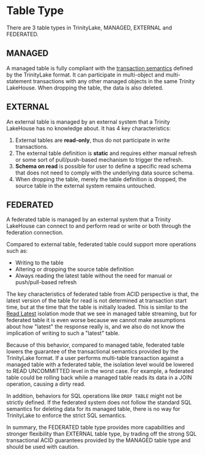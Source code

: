 # Table Type

There are 3 table types in TrinityLake, MANAGED, EXTERNAL and FEDERATED.

## MANAGED

A managed table is fully compliant with the [transaction semantics](../transaction.md) defined by the TrinityLake format.
It can participate in multi-object and multi-statement transactions with any other managed objects in the same Trinity LakeHouse.
When dropping the table, the data is also deleted.

## EXTERNAL

An external table is managed by an external system that a Trinity LakeHouse has no knowledge about.
It has 4 key characteristics:

1. External tables are **read-only**, thus do not participate in write transactions.
2. The external table definition is **static** and requires either manual refresh or some sort of pull/push-based mechanism to trigger the refresh.
3. **Schema on read** is possible for user to define a specific read schema that does not need to comply with the underlying data source schema.
4. When dropping the table, merely the table definition is dropped, the source table in the external system remains untouched.

## FEDERATED

A federated table is managed by an external system that a Trinity LakeHouse can connect to 
and perform read or write or both through the federation connection.

Compared to external table, federated table could support more operations such as:

- Writing to the table
- Altering or dropping the source table definition
- Always reading the latest table without the need for manual or push/pull-based refresh

The key characteristics of federated table from ACID perspective is that,
the latest version of the table for read is not determined at transaction start time,
but at the time that the table is initially loaded.
This is similar to the [Read Latest](../streaming.md#read-latest) isolation mode that we see in managed table streaming,
but for federated table it is even worse because we cannot make assumptions about how "latest" the response really is,
and we also do not know the implication of writing to such a "latest" table.

Because of this behavior, compared to managed table, federated table lowers the guarantee of the transactional 
semantics provided by the TrinityLake format. If a user performs multi-table transaction against a managed table 
with a federated table, the isolation level would be lowered to READ UNCOMMITTED level in the worst case.
For example, a federated table could be rolling back while a managed table reads its data in a 
JOIN operation, causing a dirty read.

In addition, behaviors for SQL operations like `DROP TABLE` might not be strictly defined.
If the federated system does not follow the standard SQL semantics for deleting data for its managed table,
there is no way for TrinityLake to enforce the strict SQL semantics.

In summary, the FEDERATED table type provides more capabilities and stronger flexibility than EXTERNAL table type,
by trading off the strong SQL transactional ACID guarantees provided by the MANAGED table type 
and should be used with caution.